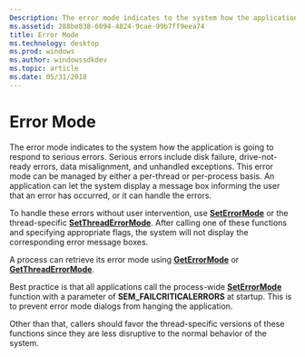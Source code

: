 ```yaml
---
Description: The error mode indicates to the system how the application is going to respond to serious errors.
ms.assetid: 288be838-6094-4824-9cae-99b7ff9eea74
title: Error Mode
ms.technology: desktop
ms.prod: windows
ms.author: windowssdkdev
ms.topic: article
ms.date: 05/31/2018
---
```


# Error Mode

The error mode indicates to the system how the application is going to respond to serious errors. Serious errors include disk failure, drive-not-ready errors, data misalignment, and unhandled exceptions. This error mode can be managed by either a per-thread or per-process basis. An application can let the system display a message box informing the user that an error has occurred, or it can handle the errors.

To handle these errors without user intervention, use [**SetErrorMode**](/windows/desktop/api/WinBase/) or the thread-specific [**SetThreadErrorMode**](/windows/desktop/api/WinBase/). After calling one of these functions and specifying appropriate flags, the system will not display the corresponding error message boxes.

A process can retrieve its error mode using [**GetErrorMode**](/windows/desktop/api/WinBase/) or [**GetThreadErrorMode**](/windows/desktop/api/WinBase/).

Best practice is that all applications call the process-wide [**SetErrorMode**](/windows/desktop/api/WinBase/) function with a parameter of **SEM\_FAILCRITICALERRORS** at startup. This is to prevent error mode dialogs from hanging the application.

Other than that, callers should favor the thread-specific versions of these functions since they are less disruptive to the normal behavior of the system.

 

 



